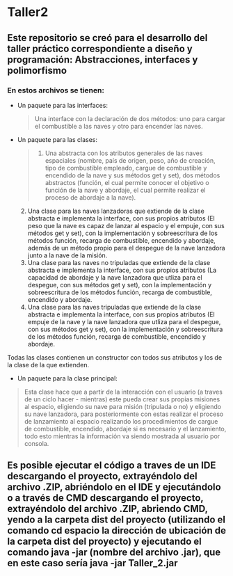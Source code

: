 # Taller2
## Este repositorio se creó para el desarrollo del taller práctico correspondiente a diseño y programación: Abstracciones, interfaces y polimorfismo

### En estos archivos se tienen:
* Un paquete para las interfaces:
  > Una interface con la declaración de dos métodos: uno para cargar el combustible a las naves y otro para encender las naves.
* Un paquete para las clases:
  > 1. Una abstracta con los atributos generales de las naves espaciales (nombre, país de origen, peso, año de creación, tipo de combustible empleado, cargue de combustible y encendido de la nave y sus métodos get y set), dos métodos abstractos (función, el cual permite conocer el objetivo o función de la nave y abordaje, el cual permite realizar el proceso de abordaje a la nave).
  2. Una clase para las naves lanzadoras que extiende de la clase abstracta e implementa la interface, con sus propios atributos (El peso que la nave es capaz de lanzar al espacio y el empuje, con sus métodos get y set), con la implementación y sobreescritura de los métodos función, recarga de combustible, encendido y abordaje, además de un método propio para el despegue de la nave lanzadora junto a la nave de la misión.
  3. Una clase para las naves no tripuladas que extiende de la clase abstracta e implementa la interface, con sus propios atributos (La capacidad de abordaje y la nave lanzadora que utliza para el despegue, con sus métodos get y set), con la implementación y sobreescritura de los métodos función, recarga de combustible, encendido y abordaje.
  4. Una clase para las naves tripuladas que extiende de la clase abstracta e implementa la interface, con sus propios atributos (El empuje de la nave y la nave lanzadora que utliza para el despegue, con sus métodos get y set), con la implementación y sobreescritura de los métodos función, recarga de combustible, encendido y abordaje.

Todas las clases contienen un constructor con todos sus atributos y los de la clase de la que extienden.

* Un paquete para la clase principal:

> Esta clase hace que a partir de la interacción con el usuario (a traves de un ciclo hacer - mientras) este pueda crear sus propias misiones al espacio, eligiendo su nave para misión (tripulada o no) y eligiendo su nave lanzadora, para posteriormente con estas realizar el proceso de lanzamiento al espacio realizando los procedimientos de cargue de combustible, encendido, abordaje si es necesario y el lanzamiento, todo esto mientras la información va siendo mostrada al usuario por consola.

## Es posible ejecutar el código a traves de un IDE descargando el proyecto, extrayéndolo del archivo .ZIP, abriéndolo en el IDE y ejecutándolo o a través de CMD descargando el proyecto, extrayéndolo del archivo .ZIP, abriendo CMD, yendo a la carpeta dist del proyecto (utilizando el comando cd espacio la dirección de ubicación de la carpeta dist del proyecto) y ejecutando el comando java -jar (nombre del archivo .jar), que en este caso sería java -jar Taller_2.jar
